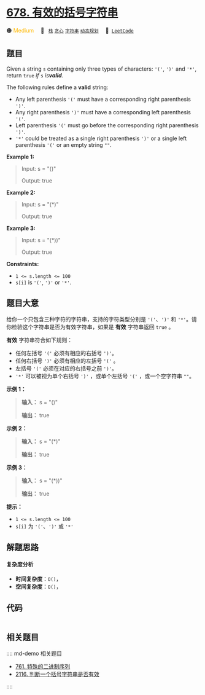 # [678. 有效的括号字符串](https://leetcode.com/problems/valid-parenthesis-string)

🟠 <font color=#ffb800>Medium</font>&emsp; 🔖&ensp; [`栈`](/leetcode/outline/tag/stack.md) [`贪心`](/leetcode/outline/tag/greedy.md) [`字符串`](/leetcode/outline/tag/string.md) [`动态规划`](/leetcode/outline/tag/dynamic-programming.md)&emsp; 🔗&ensp;[`LeetCode`](https://leetcode.com/problems/valid-parenthesis-string)


## 题目

Given a string `s` containing only three types of characters: `'('`, `')'` and
`'*'`, return `true` _if_ `s` _is**valid**_.

The following rules define a **valid** string:

  * Any left parenthesis `'('` must have a corresponding right parenthesis `')'`.
  * Any right parenthesis `')'` must have a corresponding left parenthesis `'('`.
  * Left parenthesis `'('` must go before the corresponding right parenthesis `')'`.
  * `'*'` could be treated as a single right parenthesis `')'` or a single left parenthesis `'('` or an empty string `""`.



**Example 1:**

> Input: s = "()"
> 
> Output: true

**Example 2:**

> Input: s = "(*)"
> 
> Output: true

**Example 3:**

> Input: s = "(*))"
> 
> Output: true

**Constraints:**

  * `1 <= s.length <= 100`
  * `s[i]` is `'('`, `')'` or `'*'`.


## 题目大意

给你一个只包含三种字符的字符串，支持的字符类型分别是 `'('`、`')'` 和 `'*'`。请你检验这个字符串是否为有效字符串，如果是 **有效**
字符串返回 `true` 。

**有效** 字符串符合如下规则：

  * 任何左括号 `'('` 必须有相应的右括号 `')'`。
  * 任何右括号 `')'` 必须有相应的左括号 `'('` 。
  * 左括号 `'('` 必须在对应的右括号之前 `')'`。
  * `'*'` 可以被视为单个右括号 `')'` ，或单个左括号 `'('` ，或一个空字符串 `""`。



**示例 1：**

> 
> 
> 
> 
> 
> **输入：** s = "()"
> 
> **输出：** true
> 
> 

**示例 2：**

> 
> 
> 
> 
> 
> **输入：** s = "(*)"
> 
> **输出：** true
> 
> 

**示例 3：**

> 
> 
> 
> 
> 
> **输入：** s = "(*))"
> 
> **输出：** true
> 
> 



**提示：**

  * `1 <= s.length <= 100`
  * `s[i]` 为 `'('`、`')'` 或 `'*'`


## 解题思路

#### 复杂度分析

- **时间复杂度**：`O()`，
- **空间复杂度**：`O()`，

## 代码

```javascript

```

## 相关题目

:::: md-demo 相关题目
- [761. 特殊的二进制序列](https://leetcode.com/problems/special-binary-string)
- [2116. 判断一个括号字符串是否有效](https://leetcode.com/problems/check-if-a-parentheses-string-can-be-valid)

::::
